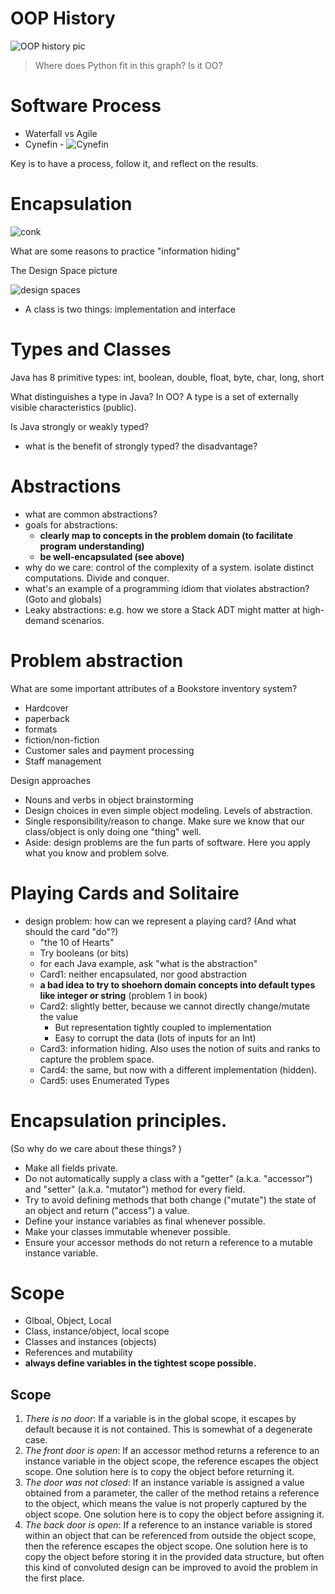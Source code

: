 # OOP History
![OOP history pic](img/unused/oop-history.png)

> Where does Python fit in this graph? Is it OO?

# Software Process

- Waterfall vs Agile 
- Cynefin - ![Cynefin](img/cynefin.jpg)

Key is to have a process, follow it, and reflect on the results. 

# Encapsulation
![conk](img/Aesculus_hippocastanum_fruit.jpg)

What are some reasons to practice "information hiding"

The Design Space picture 

![design spaces](https://github.com/prmr/SoftwareDesign/raw/master/modules/figures/m01-DesignSpace.png)

- A class is two things: implementation and interface

# Types and Classes
Java has 8 primitive types: int, boolean, double, float, byte, char, long, short

What distinguishes a type in Java? In OO? A type is a set of externally visible characteristics (public). 

Is Java strongly or weakly typed? 
- what is the benefit of strongly typed? the disadvantage?

# Abstractions
- what are common abstractions? 
- goals for abstractions:
	- **clearly map to concepts in the problem domain (to facilitate program understanding)**
	- **be well-encapsulated (see above)**
- why do we care: control of the complexity of a system. isolate distinct computations. Divide and conquer. 
- what's an example of a programming idiom that violates abstraction? (Goto and globals)
- Leaky abstractions: e.g. how we store a Stack ADT might matter at high-demand scenarios.

# Problem abstraction
What are some important attributes of a Bookstore inventory system?
 - Hardcover
- paperback
- formats
- fiction/non-fiction
- Customer sales and payment processing
- Staff management 

Design approaches

- Nouns and verbs in object brainstorming
- Design choices in even simple object modeling. Levels of abstraction. 
- Single responsibility/reason to change. Make sure we know that our class/object is only doing one "thing" well. 
- Aside: design problems are the fun parts of software. Here you apply what you know and problem solve. 

# Playing Cards and Solitaire
- design problem: how can we represent a playing card? (And what should the card "do"?)
	- "the 10 of Hearts"
	- Try booleans (or bits)
	- for each Java example, ask "what is the abstraction"
	- Card1: neither encapsulated, nor good abstraction
	- **a bad idea to try to shoehorn domain concepts into default types like integer or string** (problem 1 in book)
	- Card2: slightly better, because we cannot directly change/mutate the value 
	  - But representation tightly coupled to implementation
	  - Easy to corrupt the data (lots of inputs for an Int)
	- Card3: information hiding. Also uses the notion of suits and ranks to capture the problem space.
	- Card4: the same, but now with a different implementation (hidden).
	- Card5: uses Enumerated Types

<!-- more on design by contract
principles
scope
object diagrams -->

# Encapsulation principles.

 (So why do we care about these things? )

* Make all fields private.
* Do not automatically supply a class with a "getter" (a.k.a. "accessor") and "setter" (a.k.a. "mutator") method for every field.
* Try to avoid defining methods that both change ("mutate") the state of an object and return ("access") a value.
* Define your instance variables as final whenever possible.
* Make your classes immutable whenever possible. 
* Ensure your accessor methods do not return a reference to a mutable instance variable.   

# Scope
- Glboal, Object, Local
- Class, instance/object, local scope
- Classes and instances (objects)
- References and mutability
- **always define variables in the tightest scope possible.**

## Scope

1. *There is no door*: If a variable is in the global scope, it escapes by default because it is not contained. This is somewhat of a degenerate case.
2. *The front door is open*: If an accessor method returns a reference to an instance variable in the object scope, the reference escapes the object scope. One solution here is to copy the object before returning it.
3. *The door was not closed*: If an instance variable is assigned a value obtained from a parameter, the caller of the method retains a reference to the object, which means the value is not properly captured by the object scope. One solution here is to copy the object before assigning it.
4. *The back door is open*: If a reference to an instance variable is stored within an object that can be referenced from outside the object scope, then the reference escapes the object scope. One solution here is to copy the object before storing it in the provided data structure, but often this kind of convoluted design can be improved to avoid the problem in the first place.